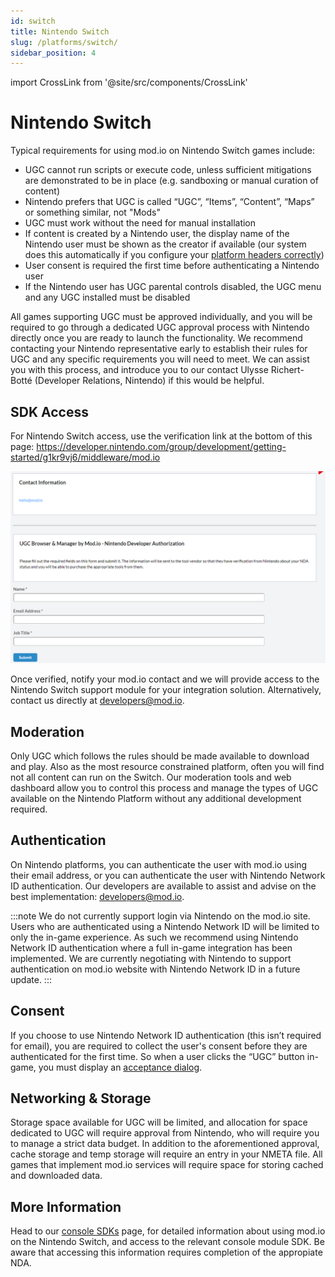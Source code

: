 ```yaml
---
id: switch
title: Nintendo Switch
slug: /platforms/switch/
sidebar_position: 4
---
```

import CrossLink from '@site/src/components/CrossLink'

# Nintendo Switch

Typical requirements for using mod.io on Nintendo Switch games include:
* UGC cannot run scripts or execute code, unless sufficient mitigations are demonstrated to be in place (e.g. sandboxing or manual curation of content)
* Nintendo prefers that UGC is called “UGC”, “Items”, “Content”, “Maps” or something similar, not "Mods"
* UGC must work without the need for manual installation
* If content is created by a Nintendo user, the display name of the Nintendo user must be shown as the creator if available (our system does this automatically if you configure your [platform headers correctly](https://docs.mod.io/restapiref/#platforms))
* User consent is required the first time before authenticating a Nintendo user
* If the Nintendo user has UGC parental controls disabled, the UGC menu and any UGC installed must be disabled

All games supporting UGC must be approved individually, and you will be required to go through a dedicated UGC approval process with Nintendo directly once you are ready to launch the functionality. We recommend contacting your Nintendo representative early to establish their rules for UGC and any specific requirements you will need to meet. We can assist you with this process, and introduce you to our contact Ulysse Richert-Botté (Developer Relations, Nintendo) if this would be helpful.

## SDK Access

For Nintendo Switch access, use the verification link at the bottom of this page: https://developer.nintendo.com/group/development/getting-started/g1kr9vj6/middleware/mod.io

![Screenshot of the contact form used for NDA verification via the Nintendo Dev Portal](images/console-support/nintendo_verification.png)

Once verified, notify your mod.io contact and we will provide access to the Nintendo Switch support module for your integration solution. Alternatively, contact us directly at developers@mod.io.

## Moderation

Only UGC which follows the rules should be made available to download and play. Also as the most resource constrained platform, often you will find not all content can run on the Switch. Our moderation tools and web dashboard allow you to control this process and manage the types of UGC available on the Nintendo Platform without any additional development required.

## Authentication

On Nintendo platforms, you can authenticate the user with mod.io using their email address, or you can authenticate the user with Nintendo Network ID authentication. Our developers are available to assist and advise on the best implementation: developers@mod.io.

:::note
We do not currently support login via Nintendo on the mod.io site. Users who are authenticated using a Nintendo Network ID will be limited to only the in-game experience. As such we recommend using Nintendo Network ID authentication where a full in-game integration has been implemented. We are currently negotiating with Nintendo to support authentication on mod.io website with Nintendo Network ID in a future update.
:::

## Consent

If you choose to use Nintendo Network ID authentication (this isn’t required for email), you are required to collect the user's consent before they are authenticated for the first time. So when a user clicks the “UGC” button in-game, you must display an [acceptance dialog](/terms/).

## Networking & Storage

Storage space available for UGC will be limited, and allocation for space dedicated to UGC will require approval from Nintendo, who will require you to manage a strict data budget. In addition to the aforementioned approval, cache storage and temp storage will require an entry in your NMETA file. All games that implement mod.io services will require space for storing cached and downloaded data.

## More Information

Head to our [console SDKs](/platforms/console-sdks/) page, for detailed information about using mod.io on the Nintendo Switch, and access to the relevant console module SDK. Be aware that accessing this information requires completion of the appropiate NDA.